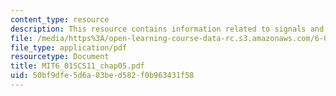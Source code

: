 ```yaml
---
content_type: resource
description: This resource contains information related to signals and systems.
file: /media/https%3A/open-learning-course-data-rc.s3.amazonaws.com/6-01sc-introduction-to-electrical-engineering-and-computer-science-i-spring-2011/50bf9dfe5d6a83bed582f0b963431f58_MIT6_01SCS11_chap05.pdf
file_type: application/pdf
resourcetype: Document
title: MIT6_01SCS11_chap05.pdf
uid: 50bf9dfe-5d6a-83be-d582-f0b963431f58
---
```

